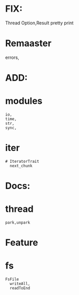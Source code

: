 
# FIX:
  Thread
  Option,Result pretty print

# Remaaster
  errors,

# ADD:
  # modules
    io,
    time,
    str,
    sync,
  # iter
    # IteratorTrait
      next_chunk
# Docs:
  # thread
    park,unpark

# Feature
  # fs
    FsFile
      writeAll,
      readToEnd
